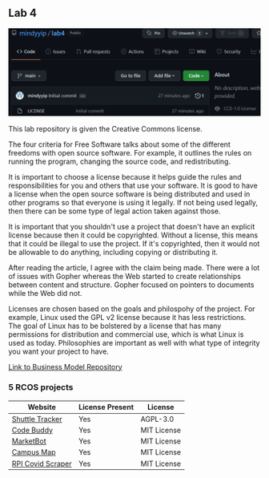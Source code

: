 ## Lab 4

![Creative Commons license](cclicense.PNG)

This lab repository is given the Creative Commons license.

The four criteria for Free Software talks about some of the different freedoms with open source software. For example, it outlines the rules on running the program, changing the source code, and redistributing.


It is important to choose a license because it helps guide the rules and responsibilities for you and others that use your software. It is good to have a license when the open source software is being distributed and used in other programs so that everyone is using it legally. If not being used legally, then there can be some type of legal action taken against those.


It is important that you shouldn't use a project that doesn't have an explicit license because then it could be copyrighted. Without a license, this means that it could be illegal to use the project. If it's copyrighted, then it would not be allowable to do anything, including copying or distributing it.

After reading the article, I agree with the claim being made. There were a lot of issues with Gopher whereas the Web started to create relationships between content and structure. Gopher focused on pointers to documents while the Web did not.

Licenses are chosen based on the goals and philospohy of the project. For example, Linux used the GPL v2 license because it has less restrictions. The goal of Linux has to be bolstered by a license that has many permissions for distribution and commercial use, which is what Linux is used as today. Philosophies are important as well with what type of integrity you want your project to have.

[Link to Business Model Repository](https://github.com/schnur/RPIduino)

### 5 RCOS projects

|Website |License Present | License|
--------- | ------------- | -------|
|[Shuttle Tracker](https://github.com/wtg/shuttletracker)| Yes | AGPL-3.0|
|[Code Buddy](https://github.com/didioj/codebuddy)| Yes | MIT License|
|[MarketBot](https://github.com/markos373/marketbot)| Yes | MIT License|
|[Campus Map](https://github.com/sammkatcher/campusmap)| Yes | MIT License|
|[RPI Covid Scraper](https://github.com/johnnyapol/rpicovidscraper) | Yes | MIT License|

